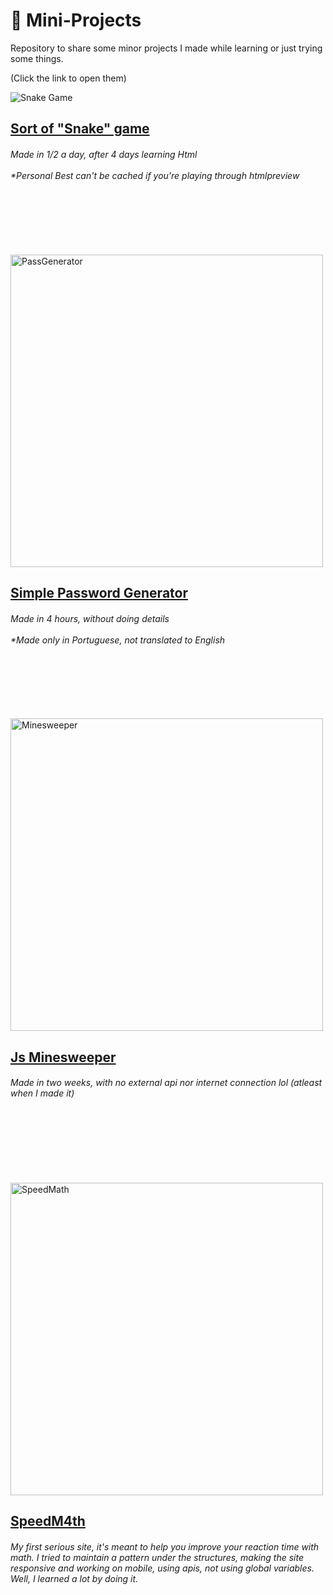 # 🌱 Mini-Projects 
Repository to share some minor projects I made while learning or just trying some things.

(Click the link to open them)

<div style="display:inline-block;vertical-align:top">
    <img src="https://i.imgur.com/ceXaHDc.png" alt="Snake Game" align="left"/>
</div>
<h2><a href="https://htmlpreview.github.io/?https://github.com/Nick-Gabe/Mini-Projects/blob/main/snake.html" target="_blank">Sort of "Snake" game</a></h2>
<h6>Made in 1/2 a day, after 4 days learning Html<br><br>
*Personal Best can't be cached if you're playing through htmlpreview</h6>
<br><br><br><br><br>

<div style="display:inline-block;vertical-align:top">
    <img src="https://i.imgur.com/UAVpx3C.png" alt="PassGenerator" align="left" width="500"/>
</div>
<h2><a href="https://htmlpreview.github.io/?https://github.com/Nick-Gabe/Mini-Projects/blob/main/passwordCreator.html" target="_blank">Simple Password Generator</a></h2>
<h6>Made in 4 hours, without doing details<br><br>
*Made only in Portuguese, not translated to English</h6>
<br><br><br><br><br>

<div style="display:inline-block;vertical-align:top">
    <img src="https://i.imgur.com/4f3trqx.png" alt="Minesweeper" align="left" width="500"/>
</div>

<h2><a href="https://htmlpreview.github.io/?https://github.com/Nick-Gabe/Mini-Projects/blob/main/Minesweeper/minesweeper.html" target="_blank">Js Minesweeper</a></h2>
<h6>Made in two weeks, with no external api nor internet connection lol (atleast when I made it)</h6>
<br><br><br><br><br>

<div style="display:inline-block;vertical-align:top">
    <br>
    <img src="https://i.imgur.com/ViQx9Y0.png" alt="SpeedMath" align="left" width="500"/>
</div>

<h2><a href="https://htmlpreview.github.io/?https://github.com/Nick-Gabe/Mini-Projects/blob/main/SpeedM4th/index.html" target="_blank">SpeedM4th</a></h2>
<h6>My first serious site, it's meant to help you improve your reaction time with math. I tried to maintain a pattern under the structures, making the site responsive and working on mobile, using apis, not using global variables. Well, I learned a lot by doing it.</h6>
<br><br>
